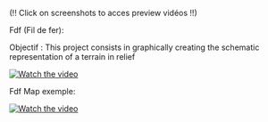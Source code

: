 (!! Click on screenshots to acces preview vidéos !!)

Fdf (Fil de fer):

Objectif : This project consists in graphically creating the schematic representation of a terrain in relief

[![Watch the video](https://user-images.githubusercontent.com/15171682/37498794-88f8ff10-28c0-11e8-8e35-5891575b9606.JPG)](https://www.youtube.com/watch?v=jBFnuZojFQA)


Fdf Map exemple:

[![Watch the video](https://user-images.githubusercontent.com/15171682/37498901-18774804-28c1-11e8-80dd-2864d2b72aa6.JPG)](https://www.youtube.com/watch?v=jBFnuZojFQA)
